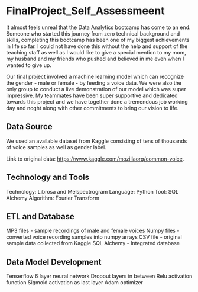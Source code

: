 # FinalProject_Self_Assessmeent

It almost feels unreal that the Data Analytics bootcamp has come to an end. Someone who started this journey from zero technical background and skills, completing this bootcamp has been one of my biggest achievements in life so far. I could not have done this without the help and support of the teaching staff as well as I would like to give a special mention to my mom, my husband and my friends who pushed and believed in me even when I wanted to give up.

Our final project involved a machine learning model which can recognize the gender - male or female - by feeding a voice data. We were also the only group to conduct a live demonstration of our model which was super impressive. My teammates have been super supportive and dedicated towards this project and we have together done a tremendous job working day and noght along with other commitments to bring our vision to life.

## Data Source
We used an available dataset from Kaggle consisting of tens of thousands of voice samples as well as gender label.

Link to original data:
https://www.kaggle.com/mozillaorg/common-voice.

## Technology and Tools
Technology: Librosa and Melspectrogram
Language: Python
Tool: SQL Alchemy
Algorithm: Fourier Transform

## ETL and Database
MP3 files - sample recordings of male and female voices
Numpy files - converted voice recording samples into numpy arrays
CSV file - original sample data collected from Kaggle
SQL Alchemy - Integrated database

## Data Model Development
Tenserflow
6 layer neural network
Dropout layers in between
Relu activation function
Sigmoid activation as last layer
Adam optimizer

